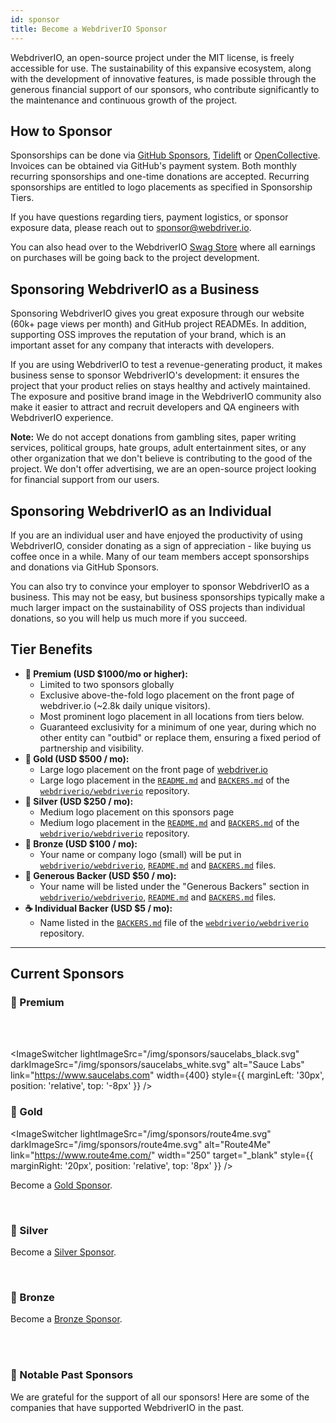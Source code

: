 ```yaml
---
id: sponsor
title: Become a WebdriverIO Sponsor
---
```


WebdriverIO, an open-source project under the MIT license, is freely accessible for use. The sustainability of this expansive ecosystem, along with the development of innovative features, is made possible through the generous financial support of our sponsors, who contribute significantly to the maintenance and continuous growth of the project.

## How to Sponsor​
Sponsorships can be done via [GitHub Sponsors](https://github.com/sponsors/webdriverio), [Tidelift](enterprise) or [OpenCollective](https://opencollective.com/webdriverio). Invoices can be obtained via GitHub's payment system. Both monthly recurring sponsorships and one-time donations are accepted. Recurring sponsorships are entitled to logo placements as specified in Sponsorship Tiers.

If you have questions regarding tiers, payment logistics, or sponsor exposure data, please reach out to [sponsor@webdriver.io](mailto:sponsor@webdriver.io).

You can also head over to the WebdriverIO [Swag Store](https://shop.webdriver.io/) where all earnings on purchases will be going back to the project development.

## Sponsoring WebdriverIO as a Business​
Sponsoring WebdriverIO gives you great exposure through our website (60k+ page views per month) and GitHub project READMEs. In addition, supporting OSS improves the reputation of your brand, which is an important asset for any company that interacts with developers.

If you are using WebdriverIO to test a revenue-generating product, it makes business sense to sponsor WebdriverIO's development: it ensures the project that your product relies on stays healthy and actively maintained. The exposure and positive brand image in the WebdriverIO community also make it easier to attract and recruit developers and QA engineers with WebdriverIO experience.

__Note:__ We do not accept donations from gambling sites, paper writing services, political groups, hate groups, adult entertainment sites, or any other organization that we don't believe is contributing to the good of the project. We don't offer advertising, we are an open-source project looking for financial support from our users.

## Sponsoring WebdriverIO as an Individual​
If you are an individual user and have enjoyed the productivity of using WebdriverIO, consider donating as a sign of appreciation - like buying us coffee once in a while. Many of our team members accept sponsorships and donations via GitHub Sponsors.

You can also try to convince your employer to sponsor WebdriverIO as a business. This may not be easy, but business sponsorships typically make a much larger impact on the sustainability of OSS projects than individual donations, so you will help us much more if you succeed.

## Tier Benefits​

- __💎 Premium (USD $1000/mo or higher):__
  - Limited to two sponsors globally
  - Exclusive above-the-fold logo placement on the front page of webdriver.io (~2.8k daily unique visitors).
  - Most prominent logo placement in all locations from tiers below.
  - Guaranteed exclusivity for a minimum of one year, during which no other entity can "outbid" or replace them, ensuring a fixed period of partnership and visibility.
- __🥇 Gold (USD $500 / mo):__
  - Large logo placement on the front page of [webdriver.io](https://webdriver.io/)
  - Large logo placement in the [`README.md`](https://github.com/webdriverio/webdriverio/blob/main/README.md) and [`BACKERS.md`](https://github.com/webdriverio/webdriverio/blob/main/BACKERS.md) of the [`webdriverio/webdriverio`](https://github.com/webdriverio/webdriverio) repository.
- __🥈 Silver (USD $250 / mo):__
  - Medium logo placement on this sponsors page
  - Medium logo placement in the [`README.md`](https://github.com/webdriverio/webdriverio/blob/main/README.md) and [`BACKERS.md`](https://github.com/webdriverio/webdriverio/blob/main/BACKERS.md) of the [`webdriverio/webdriverio`](https://github.com/webdriverio/webdriverio) repository.
- __🥉 Bronze (USD $100 / mo):__
  - Your name or company logo (small) will be put in [`webdriverio/webdriverio`](https://github.com/webdriverio/webdriverio), [`README.md`](https://github.com/webdriverio/webdriverio/blob/main/README.md) and [`BACKERS.md`](https://github.com/webdriverio/webdriverio/blob/main/BACKERS.md) files.
- __🍺 Generous Backer (USD $50 / mo):__
  - Your name will be listed under the "Generous Backers" section in [`webdriverio/webdriverio`](https://github.com/webdriverio/webdriverio), [`README.md`](https://github.com/webdriverio/webdriverio/blob/main/README.md) and [`BACKERS.md`](https://github.com/webdriverio/webdriverio/blob/main/BACKERS.md) files.
- __☕️ Individual Backer (USD $5 / mo):__
  - Name listed in the [`BACKERS.md`](https://github.com/webdriverio/webdriverio/blob/main/BACKERS.md) file of the [`webdriverio/webdriverio`](https://github.com/webdriverio/webdriverio) repository.

---


## Current Sponsors

### 💎 Premium

<ImageSwitcher
    lightImageSrc="/img/sponsors/browserstack_black.svg"
    darkImageSrc="/img/sponsors/browserstack_white.svg"
    alt="BrowserStack"
    target="_blank"
    link="https://www.browserstack.com/automation-webdriverio"
/>

<br />
<br />

<ImageSwitcher lightImageSrc="/img/sponsors/saucelabs_black.svg" darkImageSrc="/img/sponsors/saucelabs_white.svg" alt="Sauce Labs" link="https://www.saucelabs.com" width={400} style={{ marginLeft: '30px', position: 'relative', top: '-8px' }} />

### 🥇 Gold

<ImageSwitcher
    lightImageSrc="/img/sponsors/route4me.svg"
    darkImageSrc="/img/sponsors/route4me.svg"
    alt="Route4Me"
    link="https://www.route4me.com/"
    width="250"
    target="_blank"
    style={{ marginRight: '20px', position: 'relative', top: '8px' }}
/>

<ImageSwitcher
    lightImageSrc="/img/sponsors/lambdatest_black.svg"
    darkImageSrc="/img/sponsors/lambdatest_white.svg"
    alt="Lambdatest"
    target="_blank"
    link="https://www.lambdatest.com/"
    width="250"
/>

Become a [Gold Sponsor](https://opencollective.com/webdriverio/contribute/gold-sponsor-26921/checkout?interval=month&amount=500&contributeAs=me).

<br />

### 🥈 Silver

<ImageSwitcher
    lightImageSrc="/img/sponsors/testingbot.svg"
    darkImageSrc="/img/sponsors/testingbot.svg"
    alt="TestingBot"
    link="https://testingbot.com/"
    width="150"
    target="_blank"
/>

<ImageSwitcher lightImageSrc="/img/sponsors/testingbot.svg" darkImageSrc="/img/sponsors/testingbot.svg" alt="TestingBot" link="https://testingbot.com/" width="250" />

Become a [Silver Sponsor](https://opencollective.com/webdriverio/contribute/silver-sponsor-69223/checkout?interval=month&amount=250&contributeAs=me).

<br />

### 🥉 Bronze

<ImageSwitcher
    lightImageSrc="/img/sponsors/eslint_black.svg"
    darkImageSrc="/img/sponsors/eslint_white.svg"
    alt="Eslint"
    target="_blank"
    link="https://eslint.org/"
    width="150"
/>

<ImageSwitcher
    lightImageSrc="/img/sponsors/gridlastic.png"
    darkImageSrc="/img/sponsors/gridlastic.png"
    alt="Gridlastic"
    target="_blank"
    link="https://www.gridlastic.com/webdriverio.html"
    width="150"
/>

Become a [Bronze Sponsor](https://opencollective.com/webdriverio/contribute/bronze-sponsor-69224/checkout?interval=month&amount=100&contributeAs=me).

<br />
<br />

### 🙇 Notable Past Sponsors

We are grateful for the support of all our sponsors! Here are some of the companies that have supported WebdriverIO in the past.

<ImageSwitcher
    lightImageSrc="/img/sponsors/saucelabs_black.svg"
    darkImageSrc="/img/sponsors/saucelabs_white.svg"
    alt="Sauce Labs"
    link="https://saucelabs.com/"
    width="150"
    target="_blank"
/>
